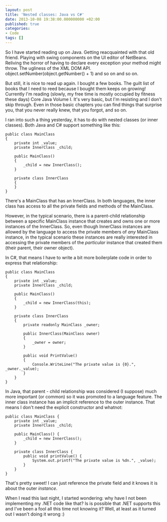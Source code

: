 ```yaml
---
layout: post
title: 'Nested classes: Java vs C#'
date: 2013-10-08 19:38:00.000000000 +02:00
published: true
categories:
- Code
tags: []
---
```


So I have started reading up on Java. Getting reacquainted with that old friend. Playing with swing components on the UI editor of NetBeans. Reliving the horror of having to declare every exception your method might throw. The ugliness of the XML DOM API. object.setNumber(object.getNumber() + 1) and so on and so on.

But still, it is nice to read up again. I bought a few books. The guilt list of books that I need to reed because I bought them keeps on growing! Currently I'm reading (slowly, my free time is mostly occupied by fitness these days) Core Java Volume I. It's very basic, but I'm resisting and I don't skip through. Even in those basic chapters you can find things that surprise you, that you never really knew, that you forgot, and so on.

I ran into such a thing yesterday, it has to do with nested classes (or inner classes). Both Java and C# support something like this:

```
public class MainClass
{
    private int _value;
    private InnerClass _child;

    public MainClass()
    {
        _child = new InnerClass();
    }

    private class InnerClass
    {
    }
}
```

There's a MainClass that has an InnerClass. In both languages, the inner class has access to all the private fields and methods of the MainClass.

However, in the typical scenario, there is a parent-child relationship between a specific MainClass instance that creates and owns one or more instances of the InnerClass. So, even though InnerClass instances are allowed by the language to access the private members of <em>any</em> MainClass instance, in the typical scenario these instances are really interested in accessing the private members of the <em>particular</em> instance that created them (their parent, their owner object).

In C#, that means I have to write a bit more boilerplate code in order to express that relationship:

```
public class MainClass
{
    private int _value;
    private InnerClass _child;

    public MainClass()
    {
        _child = new InnerClass(this);
    }

    private class InnerClass
    {
        private readonly MainClass _owner;

        public InnerClass(MainClass owner)
        {
            _owner = owner;
        }

        public void PrintValue()
        {
            Console.WriteLine("The private value is {0}.", _owner._value);
        }
    }
}
```

In Java, that parent - child relationship was considered (I suppose) much more important (or common) so it was promoted to a language feature. The inner class instance has an implicit reference to the outer instance. That means I don't need the explicit constructor and whatnot:

```
public class MainClass {
    private int _value;
    private InnerClass _child;

    public MainClass() {
        _child = new InnerClass();
    }

    private class InnerClass {
        public void printValue() {
            System.out.printf("The private value is %dn.", _value);
        }
    }
}
```

That's pretty sweet! I can just reference the private field and it knows it is about the outer <em>instance</em>.

When I read this last night, I started wondering: why have I not been implementing my .NET code like that? Is is possible that .NET supports this and I've been a fool all this time not knowing it? Well, at least as it turned out I wasn't doing it wrong :)

